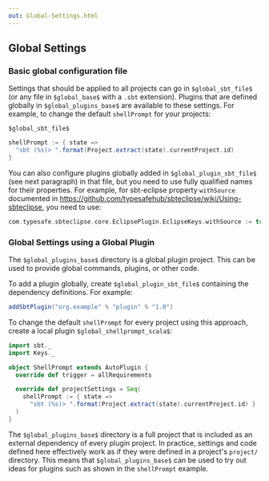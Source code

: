```yaml
---
out: Global-Settings.html
---
```


Global Settings
---------------

### Basic global configuration file

Settings that should be applied to all projects can go in
`$global_sbt_file$` (or any file in `$global_base$` with a `.sbt`
extension). Plugins that are defined globally in `$global_plugins_base$`
are available to these settings. For example, to change the default
`shellPrompt` for your projects:

`$global_sbt_file$`

```scala
shellPrompt := { state =>
  "sbt (%s)> ".format(Project.extract(state).currentProject.id)
}
```

You can also configure plugins globally added in `$global_plugin_sbt_file$`
(see next paragraph) in that file, but you need to use fully qualified
names for their properties. For example, for sbt-eclipse property `withSource`
documented in https://github.com/typesafehub/sbteclipse/wiki/Using-sbteclipse,
you need to use:

```scala
com.typesafe.sbteclipse.core.EclipsePlugin.EclipseKeys.withSource := true
```


### Global Settings using a Global Plugin

The `$global_plugins_base$` directory is a global plugin project. This
can be used to provide global commands, plugins, or other code.

To add a plugin globally, create `$global_plugin_sbt_file$` containing
the dependency definitions. For example:

```scala
addSbtPlugin("org.example" % "plugin" % "1.0")
```

To change the default `shellPrompt` for every project using this
approach, create a local plugin `$global_shellprompt_scala$`:

```scala
import sbt._
import Keys._

object ShellPrompt extends AutoPlugin {
  override def trigger = allRequirements

  override def projectSettings = Seq(
    shellPrompt := { state =>
      "sbt (%s)> ".format(Project.extract(state).currentProject.id) }
  )
}
```

The `$global_plugins_base$` directory is a full project that is
included as an external dependency of every plugin project. In practice,
settings and code defined here effectively work as if they were defined
in a project's `project/` directory. This means that
`$global_plugins_base$` can be used to try out ideas for plugins such as
shown in the `shellPrompt` example.
